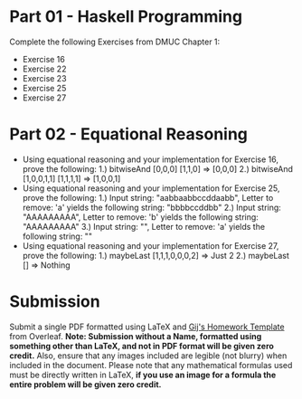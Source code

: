 # Part 01 - Haskell Programming

Complete the following Exercises from DMUC Chapter 1:

* Exercise 16
* Exercise 22
* Exercise 23
* Exercise 25
* Exercise 27

# Part 02 - Equational Reasoning

* Using equational reasoning and your implementation for Exercise 16, prove the following:
    1.) bitwiseAnd [0,0,0] [1,1,0] => [0,0,0]
    2.) bitwiseAnd [1,0,0,1,1] [1,1,1,1] => [1,0,0,1]
* Using equational reasoning and your implementation for Exercise 25, prove the following:
    1.) Input string: "aabbaabbccddaabb", Letter to remove: 'a'
        yields the following string: "bbbbccddbb"
    2.) Input string: "AAAAAAAAA", Letter to remove: 'b'
        yields the following string: "AAAAAAAAA"
    3.) Input string: "", Letter to remove: 'a'
        yields the following string: ""
* Using equational reasoning and your implementation for Exercise 27, prove the following:
    1.) maybeLast [1,1,1,0,0,0,2] => Just 2
    2.) maybeLast [] => Nothing

# Submission

Submit a single PDF formatted using LaTeX and [Gij's Homework Template](https://www.overleaf.com/latex/templates/gijss-homework-template/xrhhfgqcfbft) from Overleaf. **Note: Submission without a Name, formatted using something other than LaTeX, and not in PDF format will be given zero credit.** Also, ensure that any images included are legible (not blurry) when included in the document. Please note that any mathematical formulas used must be directly written in LaTeX, **if you use an image for a formula the entire problem will be given zero credit.**

